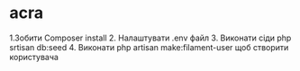 # acra
1.Зобити Composer install
2. Налаштувати .env файл
3. Виконати сіди php srtisan db:seed
4. Виконати php artisan make:filament-user щоб створити користувача
